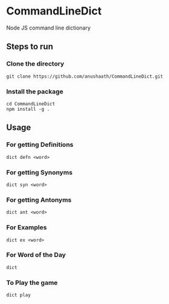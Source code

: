 # CommandLineDict
Node JS command line dictionary

## Steps to run

### Clone the directory
```
git clone https://github.com/anushaath/CommandLineDict.git
```

### Install the package

``` 
cd CommandLineDict
npm install -g .
```

## Usage

### For getting Definitions

` dict defn <word> `

### For getting Synonyms

` dict syn <word> `

### For getting Antonyms

` dict ant <word> `

### For Examples

` dict ex <word> `

### For Word of the Day

` dict `

### To Play the game

` dict play `

